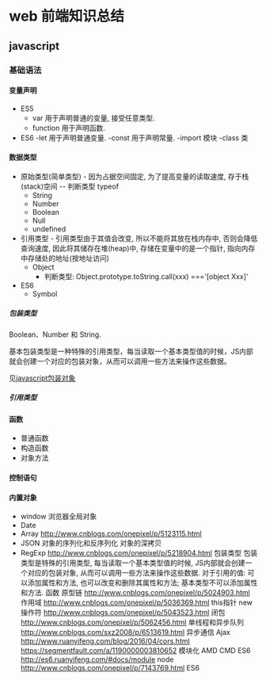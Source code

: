 # web 前端知识总结

## javascript

### 基础语法

#### 变量声明

- ES5
  - var 用于声明普通的变量, 接受任意类型.
  - function 用于声明函数.
- ES6
  -let 用于声明普通变量.
  -const 用于声明常量.
  -import 模块
  -class 类

#### 数据类型

- 原始类型(简单类型) - 因为占据空间固定, 为了提高变量的读取速度, 存于栈(stack)空间 -- 判断类型 typeof
  - String
  - Number
  - Boolean
  - Null
  - undefined
- 引用类型 - 引用类型由于其值会改变, 所以不能将其放在栈内存中, 否则会降低查询速度, 因此将其储存在堆(heap)中, 存储在变量中的是一个指针, 指向内存中存储处的地址(按地址访问)
  - Object
    - 判断类型: Object.prototype.toString.call(xxx) ==='[object Xxx]'
- ES6
  - Symbol

##### 包装类型

Boolean、Number 和 String.

基本包装类型是一种特殊的引用类型，每当读取一个基本类型值的时候，JS内部就会创建一个对应的包装对象，从而可以调用一些方法来操作这些数据。

见[javascript包装对象](javascript包装对象.md)

##### 引用类型

#### 函数

- 普通函数
- 构造函数
- 对象方法

#### 控制语句

#### 内置对象

- window
  浏览器全局对象
- Date
- Array
  http://www.cnblogs.com/onepixel/p/5123115.html
- JSON
  对象的序列化和反序列化
  对象的深拷贝
- RegExp
  http://www.cnblogs.com/onepixel/p/5218904.html
包装类型
	包装类型是特殊的引用类型, 
每当读取一个基本类型值的时候, 
JS内部就会创建一个对应的包装对象, 
从而可以调用一些方法来操作这些数据.
对于引用的值: 可以添加属性和方法, 也可以改变和删除其属性和方法;
基本类型不可以添加属性和方法.
函数
	原型链
		http://www.cnblogs.com/onepixel/p/5024903.html
	作用域
		http://www.cnblogs.com/onepixel/p/5036369.html
	this指针
	new 操作符
		http://www.cnblogs.com/onepixel/p/5043523.html
	闭包
		http://www.cnblogs.com/onepixel/p/5062456.html
	单线程和异步队列
		http://www.cnblogs.com/sxz2008/p/6513619.html
	异步通信 Ajax
		http://www.ruanyifeng.com/blog/2016/04/cors.html
		https://segmentfault.com/a/1190000003810652
	模块化
		AMD
		CMD
		ES6
			http://es6.ruanyifeng.com/#docs/module
	node
		http://www.cnblogs.com/onepixel/p/7143769.html
	ES6